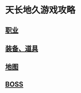 # 天长地久游戏攻略

##	[职业](roles/roles.html)

## [装备、道具](items/items.html)

## [地图](maps/maps.html)

## [BOSS](boss/boss.html)









